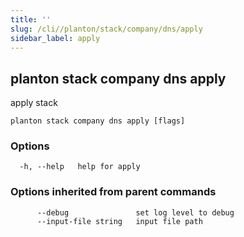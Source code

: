 ```yaml
---
title: ''
slug: /cli//planton/stack/company/dns/apply
sidebar_label: apply
---
```

## planton stack company dns apply

apply stack

```
planton stack company dns apply [flags]
```

### Options

```
  -h, --help   help for apply
```

### Options inherited from parent commands

```
      --debug               set log level to debug
      --input-file string   input file path
```

